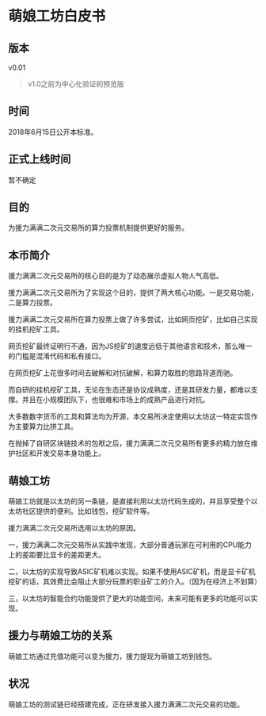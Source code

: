 # 萌娘工坊白皮书

## 版本

v0.01

> v1.0之前为中心化验证的预览版

## 时间

2018年6月15日公开本标准。

## 正式上线时间

暂不确定

## 目的

为援力满满二次元交易所的算力投票机制提供更好的服务。

## 本币简介

援力满满二次元交易所的核心目的是为了动态展示虚拟人物人气高低。

援力满满二次元交易所为了实现这个目的，提供了两大核心功能。一是交易功能，二是算力投票。

援力满满二次元交易所在算力投票上做了许多尝试，比如网页挖矿，比如自己实现的挂机挖矿工具。

网页挖矿最终证明行不通，因为JS挖矿的速度远低于其他语言和技术，那么唯一的门槛是混淆代码和私有接口。

在网页挖矿上花很多时间去破解和对抗破解，和算力取胜的思路背道而驰。

而自研的挂机挖矿工具，无论在生态还是协议成熟度，还是其研发力量，都难以支撑。并且在小规模团队下，也很难和市场上的成熟产品进行对抗。

大多数数字货币的工具和算法均为开源，本交易所决定使用以太坊这一特定实现作为主要算力比拼工具。

在抛掉了自研区块链技术的包袱之后，援力满满二次元交易所有更多的精力放在维护社区和开发交易本身功能上。

## 萌娘工坊

萌娘工坊就是以太坊的另一条链，是直接利用以太坊代码生成的，并且享受整个以太坊社区提供的便利。比如钱包，挖矿软件等。

援力满满二次元交易所选用以太坊的原因。

一，援力满满二次元交易所从实践中发现，大部分普通玩家在可利用的CPU能力上的差距要比显卡的差距更大。

二，以太坊的实现导致ASIC矿机难以实现。如果不使用ASIC矿机，而是显卡矿机挖矿的话，其效费比会阻止大部分玩票的职业矿工的介入。（因为在经济上不划算）

三，以太坊的智能合约功能提供了更大的功能空间，未来可能有更多的功能可以实现。

## 援力与萌娘工坊的关系

萌娘工坊通过充值功能可以变为援力，援力提现为萌娘工坊到钱包。

## 状况

萌娘工坊的测试链已经搭建完成，正在研发接入援力满满二次元交易的功能。
